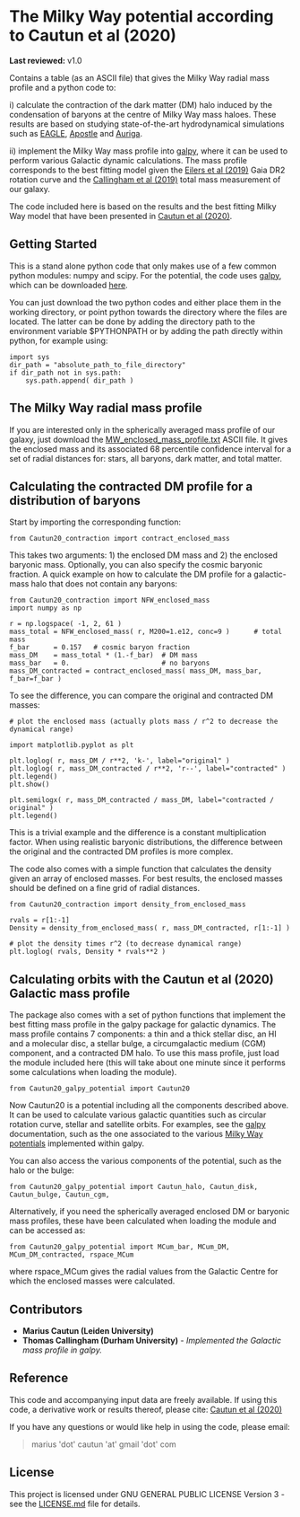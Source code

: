 # The Milky Way potential according to Cautun et al (2020)
**Last reviewed:** v1.0

Contains a table (as an ASCII file) that gives the Milky Way radial mass profile and a python code to: 

i) calculate the contraction of the dark matter (DM) halo induced by the condensation of baryons at the centre of Milky Way mass haloes. These results are based on studying state-of-the-art hydrodynamical simulations such as [EAGLE](https://ui.adsabs.harvard.edu/abs/2015MNRAS.446..521S/abstract), [Apostle](https://ui.adsabs.harvard.edu/abs/2016MNRAS.457.1931S/abstract) and [Auriga](https://ui.adsabs.harvard.edu/abs/2017MNRAS.467..179G/abstract).

ii) implement the Milky Way mass profile into [galpy](https://docs.galpy.org/en/v1.5.0/), where it can be used to perform various Galactic dynamic calculations. The mass profile corresponds to the best fitting model given the [Eilers et al (2019)](https://ui.adsabs.harvard.edu/abs/2019ApJ...871..120E/abstract) Gaia DR2 rotation curve and the [Callingham et al (2019)](https://ui.adsabs.harvard.edu/abs/2019MNRAS.484.5453C/abstract) total mass measurement of our galaxy.

The code included here is based on the results and the best fitting Milky Way model that have been presented in [Cautun et al (2020)](https://arxiv.org/abs/1911.04557).  



## Getting Started

This is a stand alone python code that only makes use of a few common python modules: numpy and scipy. For the potential, the code uses [galpy](https://docs.galpy.org/en/v1.5.0/), which can be downloaded [here](https://github.com/jobovy/galpy).
 
You can just download the two python codes and either place them in the working directory, or point python towards the directory where the files are located. The latter can be done by adding the directory path to the environment variable $PYTHONPATH or by adding the path directly within python, for example using:
```
import sys
dir_path = "absolute_path_to_file_directory"
if dir_path not in sys.path:
    sys.path.append( dir_path )
```
 
## The Milky Way radial mass profile

If you are interested only in the spherically averaged mass profile of our galaxy, just download the [MW_enclosed_mass_profile.txt](./MW_enclosed_mass_profile.txt) ASCII file. It gives the enclosed mass and its associated 68 percentile confidence interval for a set of radial distances for: stars, all baryons, dark matter, and total matter. 


## Calculating the contracted DM profile for a distribution of baryons

Start by importing the corresponding function:

```
from Cautun20_contraction import contract_enclosed_mass
```
This takes two arguments: 1) the enclosed DM mass and 2) the enclosed baryonic mass. Optionally, you can also specify the cosmic baryonic fraction. A quick example on how to calculate the DM profile for a galactic-mass halo that does not contain any baryons:
```
from Cautun20_contraction import NFW_enclosed_mass
import numpy as np

r = np.logspace( -1, 2, 61 )
mass_total = NFW_enclosed_mass( r, M200=1.e12, conc=9 )      # total mass
f_bar      = 0.157   # cosmic baryon fraction
mass_DM    = mass_total * (1.-f_bar)  # DM mass
mass_bar   = 0.                       # no baryons
mass_DM_contracted = contract_enclosed_mass( mass_DM, mass_bar, f_bar=f_bar )
```
To see the difference, you can compare the original and contracted DM masses:
```
# plot the enclosed mass (actually plots mass / r^2 to decrease the dynamical range)

import matplotlib.pyplot as plt

plt.loglog( r, mass_DM / r**2, 'k-', label="original" )
plt.loglog( r, mass_DM_contracted / r**2, 'r--', label="contracted" )
plt.legend()
plt.show()

plt.semilogx( r, mass_DM_contracted / mass_DM, label="contracted / original" )
plt.legend()
```
This is a trivial example and the difference is a constant multiplication factor. When using realistic baryonic distributions, the difference between the original and the contracted DM profiles is more complex.

The code also comes with a simple function that calculates the density given an array of enclosed masses. For best results, the enclosed masses should be defined on a fine grid of radial distances.
```
from Cautun20_contraction import density_from_enclosed_mass

rvals = r[1:-1] 
Density = density_from_enclosed_mass( r, mass_DM_contracted, r[1:-1] )

# plot the density times r^2 (to decrease dynamical range)
plt.loglog( rvals, Density * rvals**2 )
```


## Calculating orbits with the Cautun et al (2020) Galactic mass profile

The package also comes with a set of python functions that implement the best fitting mass profile in the galpy package for galactic dynamics. The mass profile contains 7 components: a thin and a thick stellar disc, an HI and a molecular disc, a stellar bulge, a circumgalactic medium (CGM) component, and a contracted DM halo. To use this mass profile, just load the module included here (this will take about one minute since it performs some calculations when loading the module).

```
from Cautun20_galpy_potential import Cautun20
```
Now Cautun20 is a potential including all the components described above. It can be used to calculate various galactic quantities such as circular rotation curve, stellar and satellite orbits. For examples, see the [galpy](https://docs.galpy.org/en/v1.5.0/#tutorials) documentation, such as the one associated to the various [Milky Way potentials](https://docs.galpy.org/en/v1.5.0/reference/potential.html#new-in-v1-5-milky-way-like-potentials) implemented within galpy.


You can also access the various components of the potential, such as the halo or the bulge:
```
from Cautun20_galpy_potential import Cautun_halo, Cautun_disk, Cautun_bulge, Cautun_cgm,
```
Alternatively, if you need the spherically averaged enclosed DM or baryonic mass profiles, these have been calculated when loading the module and can be accessed as:
```
from Cautun20_galpy_potential import MCum_bar, MCum_DM, MCum_DM_contracted, rspace_MCum
```
where rspace_MCum gives the radial values from the Galactic Centre for which the enclosed masses were calculated.


## Contributors
* **Marius Cautun (Leiden University)** 
* **Thomas Callingham (Durham University)** - *Implemented the Galactic mass profile in galpy.*


## Reference
This code and accompanying input data are freely available. If using this code,
a derivative work or results thereof, please cite:
[Cautun et al (2020)](https://arxiv.org/abs/1911.04557)

If you have any questions or would like help in using the code, please email:
> marius 'dot' cautun 'at' gmail 'dot' com


## License

This project is licensed under GNU GENERAL PUBLIC LICENSE Version 3 - see the [LICENSE.md](LICENSE.md) file for details.
